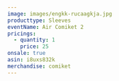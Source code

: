 ```yaml
---
image: images/engkk-rucaagkja.jpg
producttype: Sleeves
eventName: Air Comiket 2
pricings:
  - quantity: 1
    price: 25
onsale: true
asin: i8uxs832k
merchandise: comiket
---
```

